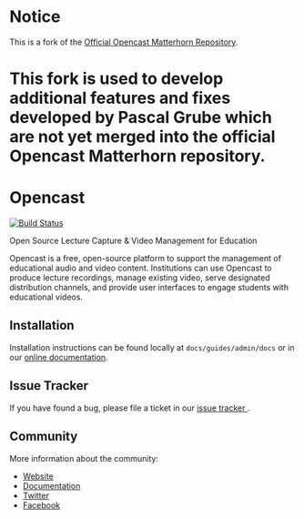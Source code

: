 # Notice

This is a fork of the [Official Opencast Matterhorn
Repository](https://bitbucket.org/opencast-community/matterhorn).


This fork is used to develop  additional features and fixes developed by Pascal Grube  which are not yet merged into the
official Opencast Matterhorn repository.
=======
Opencast
========

[![Build Status](https://travis-ci.org/opencast/opencast.svg?branch=develop)
](https://travis-ci.org/opencast/opencast)

Open Source Lecture Capture & Video Management for Education

Opencast is a free, open-source platform to support the management of
educational audio and video content. Institutions can use Opencast to
produce lecture recordings, manage existing video, serve designated
distribution channels, and provide user interfaces to engage students with
educational videos.


Installation
------------

Installation instructions can be found locally at `docs/guides/admin/docs` or in
our [online documentation](https://docs.opencast.org).


Issue Tracker
-------------

If you have found a bug, please file a ticket in our [issue tracker
](https://opencast.jira.com).


Community
---------

More information about the community:

- [Website](https://opencast.org)
- [Documentation](https://docs.opencast.org)
- [Twitter](https://twitter.com/openmatter)
- [Facebook](https://facebook.com/opencast)

